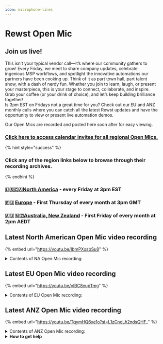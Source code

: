 ```yaml
---
icon: microphone-lines
---
```


# Rewst Open Mic



## **Join us live!**

This isn’t your typical vendor call—it’s where our community gathers to grow! Every Friday, we meet to share company updates, celebrate ingenious MSP workflows, and spotlight the innovative automations our partners have been cooking up. Think of it as part town hall, part talent show, with a dash of nerdy fun. Whether you join to learn, laugh, or present your masterpiece, this is your stage to connect, collaborate, and inspire. Grab your coffee (or your drink of choice), and let’s keep building brilliance together!\
Is 3pm EST on Fridays not a great time for you? Check out our EU and ANZ monthly calls where you can catch all the latest Rewst updates and have the opportunity to view or present live automation demos.

Our Open Mics are recorded and posted here soon after for easy viewing.&#x20;

### [Click here to access calendar invites for all regional Open Mics.](https://go.rew.st/open-mic?hs_preview=BFeQDWBI-187816500244)

{% hint style="success" %}
### Click any of the region links below to browse through their recording archives.
{% endhint %}

### 🇺🇸🇨🇦[North America](roc-open-mics-north-america/) - every Friday at 3pm EST

### 🇪🇺 [Europe](roc-open-mics-europe/) - First Thursday of every month at 3pm GMT

### 🇦🇺 🇳🇿[Australia, New Zealand](roc-open-mics-oceania/) - First Friday of every month at 2pm AEDT



## Latest North American Open Mic video recording

{% embed url="https://youtu.be/IbmPXosbSu8" %}

<details>

<summary>Contents of NA Open Mic recording:</summary>

* [🌐 George shares community highlights, recent webinars, upcoming cybersecurity events, and a call for volunteers.](https://www.youtube.com/watch?v=IbmPXosbSu8\&t=128s)
* [🎓 Clea provides education updates, announces new Rewst certifications, introduces a crash course, and discusses RoboRewsty documentation.](https://www.youtube.com/watch?v=IbmPXosbSu8\&t=339s)
* [🛠️ Danial outlines recent engineering releases, including integrations, XML-to-Jinga filter, and RoboRewsty beta progress.](https://www.youtube.com/watch?v=IbmPXosbSu8\&t=817s)
* [🖥️ Brooke demonstrates improvements to the Create Marketplace details page with easier unpacking and integration visibility.](https://www.youtube.com/watch?v=IbmPXosbSu8\&t=986s)
* [🛒 JP delivers marketplace updates, detailing bug fixes, enhancements, and introduces Paul for a Huntress crate demo.](https://www.youtube.com/watch?v=IbmPXosbSu8\&t=1217s)
* [🔒 Paul presents the Huntress AD account lockdown crate, showing how it disables compromised accounts via workflows.](https://www.youtube.com/watch?v=IbmPXosbSu8\&t=1408s)
* [📊 Danial (USA) demonstrates a client portal with Rewst-native reporting, highlighting automation and data display tricks.](https://www.youtube.com/watch?v=IbmPXosbSu8\&t=1985s)
* [🥪 Brandon showcases an AI-powered triage and dispatch workflow that automates ticket classification and assignment.](https://www.youtube.com/watch?v=IbmPXosbSu8\&t=2405s)
* [🙋 The group discusses clarifying questions, duplicate ticket handling, and the human dispatcher’s evolving role.](https://www.youtube.com/watch?v=IbmPXosbSu8\&t=3181s)

</details>

## Latest EU Open Mic video recording

{% embed url="https://youtu.be/vlBC8eupTmg" %}

<details>

<summary>Contents of EU Open Mic recording:</summary>

* ⚙️ Leia demos her first custom workflow: tracking tickets moved to “waiting for approval,” storing audit data in Azure SQL, and troubleshooting with SQL queries.
* 📊 Sarah, a product manager at Rewst, who covers suborg support inheritance and CSP automation enhancements.
* 🤝 Pizza, a lead developer, who demos upcoming RoboRewsty AI features like Chat with Docs, workflow analysis, and automated documentation.
* 📦 JP shares marketplace updates, introducing new crates for password rotation and Autotask configuration contact-matching.
* 📚 Clea presents education updates, highlighting new courses (ROI with Rewst, Troubleshooting), certificate programs, and LMS improvements.

</details>

## Latest ANZ Open Mic video recording

{% embed url="https://youtu.be/TqymHQ6xe1o?si=L1zCncLh2ndsQHF_" %}

<details>

<summary>Contents of ANZ Open Mic recording:</summary>

* 🛠️ Jake shares product updates including Microsoft CSP linking, RoboRewsty beta rollout, workflow auto-documentation, and failure tracing.
* 📦 Jake covers marketplace updates with a new Autotask crate, bug fixes, billing improvements, and upcoming BitLocker and workstation offboarding features.
* 🤖 Jake highlights dev updates such as GPT-5 model integration, Entra sign-in improvements, bug fixes, and upcoming DropSuite integration.
* 🎓 Jake closes with education news, introducing new Troubleshooting in Rewst and ROI with Rewst courses.
* 📧 Ben demos his Weekly Change Digest workflow, which emails a clear summary of new and updated workflows to help his team track changes.
* 🔐 Ryan presents a Defender for Endpoint integration, using an AI-built API spec to generate vulnerability notifications, HTML emails, and CSV attachments.
* 📂 Josh shows his SharePoint and OneDrive migration workflow, which logs progress in ConnectWise tickets, manages jobs in the background, and improves client visibility.
* ⚡ Ray demonstrates using GraphQL in forms to speed up data retrieval, reuse previous execution results, and prefill multiple dropdowns dynamically.
* 💬 The group discusses client portal performance, caching strategies, and ideas for future sessions including AI-powered workflow creation.

</details>

<details>

<summary><strong>How to get help</strong></summary>

* 💬 Chat (Discord): [https://discord.gg/rewst​​ ](https://discord.gg/rewst%E2%80%8B%E2%80%8B)
  * Private #\{{ msp \}} channel
  * \#the-kewp
* 🎫 Submit Tickets to: the\_roc@rewst.io
* 📝 Feature Request + Integration Requests: [https://rewst.canny.io/](https://rewst.canny.io/)

**CLUCK UNIVERSITY – REWST TRAINING:**&#x20;

* 👨‍🏫 Live Instructor-Led Training: [https://calendly.com/cluck-u/](https://calendly.com/cluck-u/)
* 🏁 Rewst Foundations Training: [https://docs.rewst.help/cluck-university/rewst-foundations-10x](https://docs.rewst.help/cluck-university/rewst-foundations-10x)
* ▶️ On-demand Videos: [https://docs.rewst.help/cluck-university/rewst-foundations-10x](https://docs.rewst.help/cluck-university/rewst-foundations-10x)

**DOCS:**&#x20;

* 🥚 Rewst Docs: [https://docs.rewst.help ](https://docs.rewst.help)
* ⛩️ Jinja Docs: [https://jinja.palletsprojects.com/](https://jinja.palletsprojects.com/)

**KEY LINKS:**&#x20;

* 📝 Feature Request + Integration Requests: [https://rewst.canny.io/](https://rewst.canny.io/)

</details>

